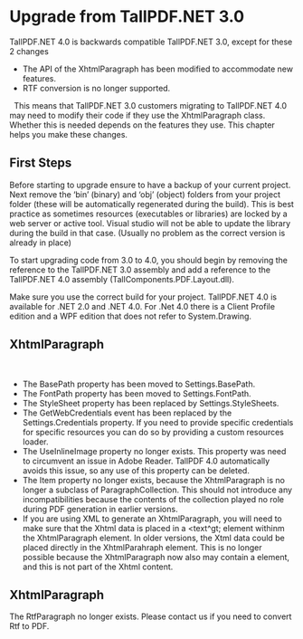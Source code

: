 # Upgrade from TallPDF.NET 3.0

TallPDF.NET 4.0 is backwards compatible TallPDF.NET 3.0, except for these 2 changes
&nbsp;<ul><li>The API of the XhtmlParagraph has been modified to accommodate new features.</li><li>RTF conversion is no longer supported.</li></ul>&nbsp;
This means that TallPDF.NET 3.0 customers migrating to TallPDF.NET 4.0 may need to modify their code if they use the XhtmlParagraph class. Whether this is needed depends on the features they use. This chapter helps you make these changes.



## First Steps

Before starting to upgrade ensure to have a backup of your current project. Next remove the ‘bin’ (binary) and ‘obj’ (object) folders from your project folder (these will be automatically regenerated during the build). This is best practice as sometimes resources (executables or libraries) are locked by a web server or active tool. Visual studio will not be able to update the library during the build in that case. (Usually no problem as the correct version is already in place)


To start upgrading code from 3.0 to 4.0, you should begin by removing the reference to the TallPDF.NET 3.0 assembly and add a reference to the TallPDF.NET 4.0 assembly (TallComponents.PDF.Layout.dll).


Make sure you use the correct build for your project. TallPDF.NET 4.0 is available for .NET 2.0 and .NET 4.0. For .Net 4.0 there is a Client Profile edition and a WPF edition that does not refer to System.Drawing.



## XhtmlParagraph
&nbsp;<ul><li>The BasePath property has been moved to Settings.BasePath.</li><li>The FontPath property has been moved to Settings.FontPath.</li><li>The StyleSheet property has been replaced by Settings.StyleSheets.</li><li>The GetWebCredentials event has been replaced by the Settings.Credentials property. If you need to provide specific credentials for specific resources you can do so by providing a custom resources loader.</li><li>The UseInlineImage property no longer exists. This property was need to circumvent an issue in Adobe Reader. TallPDF 4.0 automatically avoids this issue, so any use of this property can be deleted.</li><li>The Item property no longer exists, because the XhtmlParagraph is no longer a subclass of ParagraphCollection. This should not introduce any incompatibilities because the contents of the collection played no role during PDF generation in earlier versions.</li><li>If you are using XML to generate an XhtmlParagraph, you will need to make sure that the Xhtml data is placed in a <text^gt; element withinm the XhtmlParagraph element. In older versions, the Xtml data could be placed directly in the XhtmlParahraph element. This is no longer possible because the XhtmlParagraph now also may contain a <settings> element, and this is not part of the Xhtml content.</li></ul>

## XhtmlParagraph

The RtfParagraph no longer exists. Please contact us if you need to convert Rtf to PDF.


